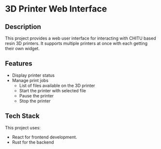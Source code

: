 # 3D Printer Web Interface

## Description

This project provides a web user interface for interacting with CHITU based resin 3D printers. 
It supports multiple printers at once with each getting their own widget. 
## Features

- Display printer status
- Manage print jobs
  - List of files available on the 3D printer
  - Start the printer with selected file
  - Pause the printer
  - Stop the printer

## Tech Stack

This project uses:

- React for frontend development.
- Rust for the backend
